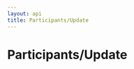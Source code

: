 ```yaml
---
layout: api
title: Participants/Update
---
```


# Participants/Update

<api-explorer resource="http://api.rusic.dev/participants/:participant_token" method="PUT">
  <api-header name="Accept" required="true" value="application/vnd.rusic.v1+json" editable-key="false" editable-value="false"></api-header>
  <api-header name="X-Rusic-Participant-Token" required="true" value="" editable-key="false"></api-header>
  <api-header name="X-API-Key" required="true" value="abc123" editable-key="false"></api-header>
  <api-resource name="participant_token" required="true" value="" editable-key="false"></api-resource>
  <api-part name="participant[blocked]" required="false" value="true" editable-key="true"></api-part>
</api-explorer>
